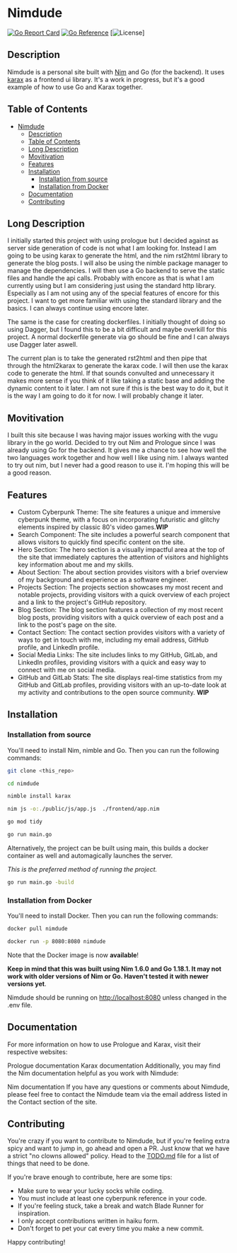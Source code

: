 # Nimdude

[![Go Report Card](https://goreportcard.com/badge/github.com/brandonc/nimdude)](https://goreportcard.com/report/github.com/brandonc/nimdude)
[![Go Reference](https://pkg.go.dev/badge/github.com/brandonc/nimdude.svg)](https://pkg.go.dev/github.com/brandonc/nimdude)
[![License](https://img.shields.io/github/license/brandonc/nimdude)]

## Description

Nimdude is a personal site built with [Nim](https://nim-lang.org/) and Go (for the backend). It uses [karax](https://github.com/karaxnim/karax) as a frontend ui library. It's a work in progress, but it's a good example of how to use Go and Karax together.

## Table of Contents

- [Nimdude](#nimdude)
  - [Description](#description)
  - [Table of Contents](#table-of-contents)
  - [Long Description](#long-description)
  - [Movitivation](#movitivation)
  - [Features](#features)
  - [Installation](#installation)
    - [Installation from source](#installation-from-source)
    - [Installation from Docker](#installation-from-docker)
  - [Documentation](#documentation)
  - [Contributing](#contributing)


## Long Description

I initially started this project with using prologue but I decided against as server side generation of code is not what I am looking for. Instead I am going to be using karax to generate the html, and the nim rst2html library to generate the blog posts. I will also be using the nimble package manager to manage the dependencies. I will then use a Go backend to serve the static files and handle the api calls. Probably with encore as that is what I am currently using but I am considering just using the standard http library. Especially as I am not using any of the special features of encore for this project. I want to get more familiar with using the standard library and the basics. I can always continue using encore later.

The same is the case for creating dockerfiles. I initially thought of doing so using Dagger, but I found this to be a bit difficult and maybe overkill for this project. A normal dockerfile generate via go should be fine and I can always use Dagger later aswell.

The current plan is to take the generated rst2html and then pipe that through the html2karax to generate the karax code. I will then use the karax code to generate the html. If that sounds convulted and unnecessary it makes more sense if you think of it like taking a static base and adding the dynamic content to it later. I am not sure if this is the best way to do it, but it is the way I am going to do it for now. I will probably change it later.

## Movitivation

I built this site because I was having major issues working with the vugu library in the go world. Decided to try out Nim and Prologue since I was already using Go for the backend. It gives me a chance to see how well the two languages work together and how well I like using nim. I always wanted to try out nim, but I never had a good reason to use it. I'm hoping this will be a good reason.

## Features

- Custom Cyberpunk Theme: The site features a unique and immersive cyberpunk theme, with a focus on incorporating futuristic and glitchy elements inspired by classic 80's video games.__WIP__
- Search Component: The site includes a powerful search component that allows visitors to quickly find specific content on the site.
- Hero Section: The hero section is a visually impactful area at the top of the site that immediately captures the attention of visitors and highlights key information about me and my skills.
- About Section: The about section provides visitors with a brief overview of my background and experience as a software engineer.
- Projects Section: The projects section showcases my most recent and notable projects, providing visitors with a quick overview of each project and a link to the project's GitHub repository.
- Blog Section: The blog section features a collection of my most recent blog posts, providing visitors with a quick overview of each post and a link to the post's page on the site.
- Contact Section: The contact section provides visitors with a variety of ways to get in touch with me, including my email address, GitHub profile, and LinkedIn profile.
- Social Media Links: The site includes links to my GitHub, GitLab, and LinkedIn profiles, providing visitors with a quick and easy way to connect with me on social media.
- GitHub and GitLab Stats: The site displays real-time statistics from my GitHub and GitLab profiles, providing visitors with an up-to-date look at my activity and contributions to the open source community. __WIP__

## Installation

### Installation from source

You'll need to install Nim, nimble and Go. Then you can run the following commands:

```sh
git clone <this_repo>
```

```sh
cd nimdude
```

```sh
nimble install karax
```

```sh
nim js -o:./public/js/app.js  ./frontend/app.nim   
```

```sh
go mod tidy
```

```sh
go run main.go
```

Alternatively, the project can be built using main, this builds a docker container as well and automagically launches the server. 

_This is the preferred method of running the project._

```sh
go run main.go -build
```

### Installation from Docker

You'll need to install Docker. Then you can run the following commands:

```sh
docker pull nimdude
```

```sh
docker run -p 8080:8080 nimdude
```

Note that the Docker image is now __available__!

__Keep in mind that this was built using Nim 1.6.0 and Go 1.18.1. It may not work with older versions of Nim or Go. Haven't tested it with newer versions yet__.

Nimdude should be running on [http://localhost:8080](http://localhost:8080) unless changed in the .env file.

## Documentation

For more information on how to use Prologue and Karax, visit their respective websites:

Prologue documentation
Karax documentation
Additionally, you may find the Nim documentation helpful as you work with Nimdude:

Nim documentation
If you have any questions or comments about Nimdude, please feel free to contact the Nimdude team via the email address listed in the Contact section of the site.

## Contributing

You're crazy if you want to contribute to Nimdude, but if you're feeling extra spicy and want to jump in, go ahead and open a PR. Just know that we have a strict "no clowns allowed" policy. Head to the [TODO.md](TODO.md) file for a list of things that need to be done.

If you're brave enough to contribute, here are some tips:

- Make sure to wear your lucky socks while coding.
- You must include at least one cyberpunk reference in your code.
- If you're feeling stuck, take a break and watch Blade Runner for inspiration.
- I only accept contributions written in haiku form.
- Don't forget to pet your cat every time you make a new commit.

Happy contributing!
